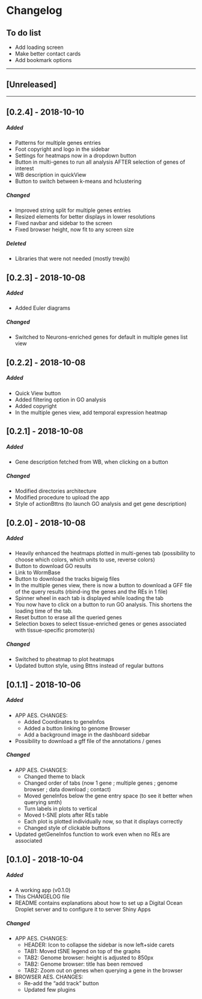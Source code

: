 # Changelog

## To do list
* Add loading screen 
* Make better contact cards
* Add bookmark options

------------ 

## [Unreleased]


------------ 


## [0.2.4] - 2018-10-10
##### Added
- Patterns for multiple genes entries
- Foot copyright and logo in the sidebar
- Settings for heatmaps now in a dropdown button
- Button in multi-genes to run all analysis AFTER selection of genes of interest
- WB description in quickView
- Button to switch between k-means and hclustering

##### Changed
- Improved string split for multiple genes entries
- Resized elements for better displays in lower resolutions
- Fixed navbar and sidebar to the screen
- Fixed browser height, now fit to any screen size

##### Deleted
- Libraries that were not needed (mostly trewjb)

## [0.2.3] - 2018-10-08
##### Added
- Added Euler diagrams

##### Changed
- Switched to Neurons-enriched genes for default in multiple genes list view

## [0.2.2] - 2018-10-08
##### Added
- Quick View button
- Added filtering option in GO analysis
- Added copyright
- In the multiple genes view, add temporal expression heatmap

## [0.2.1] - 2018-10-08
##### Added
- Gene description fetched from WB, when clicking on a button

##### Changed
- Modified directories architecture
- Modified procedure to upload the app
- Style of actionBttns (to launch GO analysis and get gene description)

## [0.2.0] - 2018-10-08
##### Added
- Heavily enhanced the heatmaps plotted in multi-genes tab (possibility to choose which colors, which units to use, reverse colors)
- Button to download GO results
- Link to WormBase
- Button to download the tracks bigwig files
- In the multiple genes view, there is now a button to download a GFF file of the query results (rbind-ing the genes and the REs in 1 file)
- Spinner wheel in each tab is displayed while loading the tab
- You now have to click on a button to run GO analysis. This shortens the loading time of the tab.
- Reset button to erase all the queried genes
- Selection boxes to select tissue-enriched genes or genes associated with tissue-specific promoter(s) 

##### Changed
- Switched to pheatmap to plot heatmaps
- Updated button style, using Bttns instead of regular buttons

## [0.1.1] - 2018-10-06
##### Added
- APP AES. CHANGES: 
	- Added Coordinates to geneInfos
	- Added a button linking to genome Browser
	- Add a background image in the dashboard sidebar
- Possibility to download a gff file of the annotations / genes

##### Changed
- APP AES. CHANGES: 
	- Changed theme to black
	- Changed order of tabs (now 1 gene ; multiple genes ; genome browser ; data download ; contact)
	- Moved geneInfos below the gene entry space (to see it better when querying smth)
	- Turn labels in plots to vertical
	- Moved t-SNE plots after REs table
	- Each plot is plotted individually now, so that it displays correctly
	- Changed style of clickable buttons
- Updated getGeneInfos function to work even when no REs are associated

## [0.1.0] - 2018-10-04
##### Added
- A working app (v0.1.0)
- This CHANGELOG file
- README contains explanations about how to set up a Digital Ocean Droplet server and to configure it to server Shiny Apps

##### Changed
- APP AES. CHANGES: 
	- HEADER: Icon to collapse the sidebar is now left+side carets
	- TAB1: Moved tSNE legend on top of the graphs
	- TAB2: Genome browser: height is adjusted to 850px
	- TAB2: Genome browser: title has been removed
	- TAB2: Zoom out on genes when querying a gene in the browser
- BROWSER AES. CHANGES: 
	- Re-add the “add track” button
	- Updated few plugins